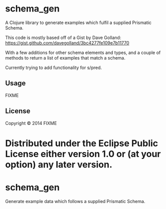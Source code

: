 # schema_gen

A Clojure library to generate examples which fulfil a supplied Prismatic Schema.

This code is mostly based off of a Gist by Dave Golland:
https://gist.github.com/davegolland/3bc4277fe109e7b11770

With a few additions for other schema elements and types, and a couple of methods to return a list of examples that match a schema.

Currently trying to add functionality for s/pred.

## Usage

FIXME

## License

Copyright © 2014 FIXME

Distributed under the Eclipse Public License either version 1.0 or (at
your option) any later version.
=======
schema_gen
==========

Generate example data which follows a supplied Prismatic Schema.
